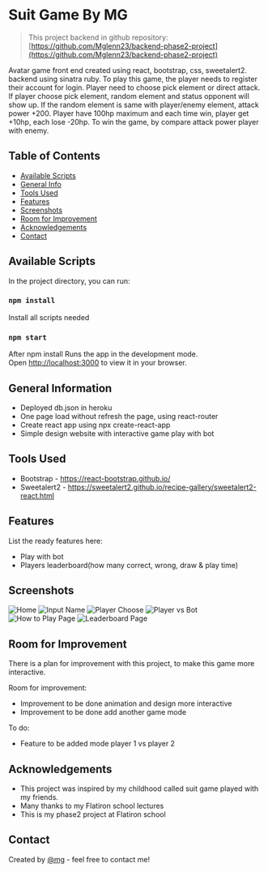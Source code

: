 # Suit Game By MG

> This project backend in github repository:
> [https://github.com/Mglenn23/backend-phase2-project](https://github.com/Mglenn23/backend-phase2-project)

Avatar game front end created using react, bootstrap, css, sweetalert2. backend using sinatra ruby. To play this game, the player needs to register their account for login. Player need to choose pick element or direct attack. If player choose pick element, random element and status opponent will show up. If the random element is same with player/enemy element, attack power +200. Player have 100hp maximum and each time win, player get +10hp, each lose -20hp. To win the game, by compare attack power player with enemy.

## Table of Contents

- [Available Scripts](#available-scripts)
- [General Info](#general-information)
- [Tools Used](#tools-used)
- [Features](#features)
- [Screenshots](#screenshots)
- [Room for Improvement](#room-for-improvement)
- [Acknowledgements](#acknowledgements)
- [Contact](#contact)

## Available Scripts

In the project directory, you can run:

### `npm install`

Install all scripts needed

### `npm start`

After npm install
Runs the app in the development mode.\
Open [http://localhost:3000](http://localhost:3000) to view it in your browser.

## General Information

- Deployed db.json in heroku
- One page load without refresh the page, using react-router
- Create react app using npx create-react-app
- Simple design website with interactive game play with bot

## Tools Used

- Bootstrap - https://react-bootstrap.github.io/
- Sweetalert2 - https://sweetalert2.github.io/recipe-gallery/sweetalert2-react.html

## Features

List the ready features here:

- Play with bot
- Players leaderboard(how many correct, wrong, draw & play time)

## Screenshots

![Home](./img/HomePage.jpg)
![Input Name](./img/GamePageInputName.jpg)
![Player Choose](./img/GamePageChoose.jpg)
![Player vs Bot](./img/GamePageAfterChoose.jpg)
![How to Play Page](./img/HowToPlay.jpg)
![Leaderboard Page](./img/LeaderBoard.jpg)

## Room for Improvement

There is a plan for improvement with this project, to make this game more interactive.

Room for improvement:

- Improvement to be done animation and design more interactive
- Improvement to be done add another game mode

To do:

- Feature to be added mode player 1 vs player 2

## Acknowledgements

- This project was inspired by my childhood called suit game played with my friends.
- Many thanks to my Flatiron school lectures
- This is my phase2 project at Flatiron school

## Contact

Created by [@mg](https://www.linkedin.com/in/michael-gunawan-030a52194/) - feel free to contact me!
